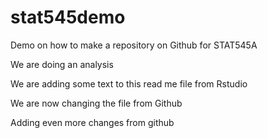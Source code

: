 # stat545demo
Demo on how to make a repository on Github for STAT545A

We are doing an analysis 

We are adding some text to this read me file from Rstudio 

We are now changing the file from Github 

Adding even more changes from github 

